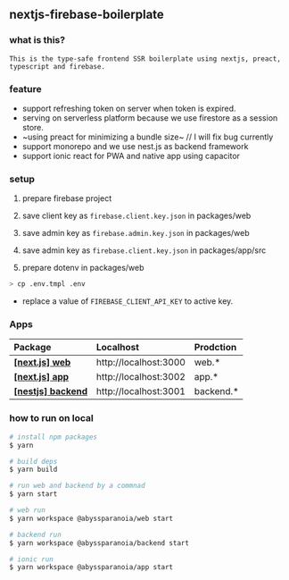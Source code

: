 ## nextjs-firebase-boilerplate

### what is this?

`This is the type-safe frontend SSR boilerplate using nextjs, preact, typescript and firebase.`

### feature

- support refreshing token on server when token is expired.
- serving on serverless platform because we use firestore as a session store.
- ~using preact for minimizing a bundle size~ // I will fix bug currently
- support monorepo and we use nest.js as backend framework
- support ionic react for PWA and native app using capacitor

### setup

1. prepare firebase project
2. save client key as `firebase.client.key.json` in packages/web
3. save admin key as `firebase.admin.key.json` in packages/web
4. save admin key as `firebase.client.key.json` in packages/app/src

5. prepare dotenv in packages/web

```bash
> cp .env.tmpl .env
```

- replace a value of `FIREBASE_CLIENT_API_KEY` to active key.

### Apps

| Package                                    | Localhost             | Prodction  |
| :----------------------------------------- | :-------------------- | :--------- |
| **[[next.js] web](./packages/web)**        | http://localhost:3000 | web.\*     |
| **[[next.js] app](./packages/app)**        | http://localhost:3002 | app.\*     |
| **[[nestjs] backend](./packages/backend)** | http://localhost:3001 | backend.\* |

### how to run on local

```bash
# install npm packages
$ yarn

# build deps
$ yarn build

# run web and backend by a commnad
$ yarn start

# web run
$ yarn workspace @abyssparanoia/web start

# backend run
$ yarn workspace @abyssparanoia/backend start

# ionic run
$ yarn workspace @abyssparanoia/app start
```
